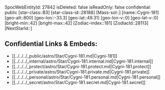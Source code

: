﻿---
location: [49.31,-33.3,800]
type: Star
tags:
- astro/Star

---
SpocWebEntityId: 27842
isDeleted: false
isReadOnly: false
confidential: public
[star-class::B3]
[star-class-id::28188]
[Mass-sol::]
[name::Cygni-181]
[geo-alt::800]
[geo-lon::-33.3]
[geo-lat::49.31]
[geo-lon-v::0]
[geo-lat-v::0]
[bright-min::42]
[bright-max::42]
[Zodiac-index::181]
[ZodiacId::28113]
[NextStarId::]



## Confidential Links & Embeds: 
- [[../../../_public/astro/Star/Cygni-181.md|Cygni-181]] 
- [[../../../_internal/astro/Star/Cygni-181.internal.md|Cygni-181.internal]] 
- [[../../../_protect/astro/Star/Cygni-181.protect.md|Cygni-181.protect]] 
- [[../../../_private/astro/Star/Cygni-181.private.md|Cygni-181.private]] 
- [[../../../_personal/astro/Star/Cygni-181.personal.md|Cygni-181.personal]] 
- [[../../../_secret/astro/Star/Cygni-181.secret.md|Cygni-181.secret]]

